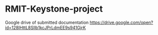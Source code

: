 # RMIT-Keystone-project

Google drive of submitted documentation
https://drive.google.com/open?id=128IHttL8SIlb1kcJPrLdmEE9s941GjrK
